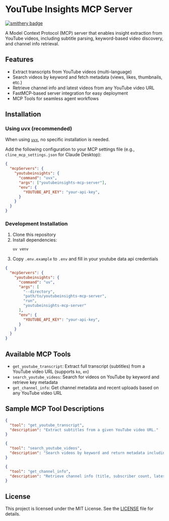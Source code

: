 

# YouTube Insights MCP Server
[![smithery badge](https://smithery.ai/badge/youtube-insights-mcp-server)](https://smithery.ai/server/youtube-insights-mcp-server)

A Model Context Protocol (MCP) server that enables insight extraction from YouTube videos, including subtitle parsing, keyword-based video discovery, and channel info retrieval.

## Features

- Extract transcripts from YouTube videos (multi-language)
- Search videos by keyword and fetch metadata (views, likes, thumbnails, etc.)
- Retrieve channel info and latest videos from any YouTube video URL
- FastMCP-based server integration for easy deployment
- MCP Tools for seamless agent workflows

## Installation


### Using uvx (recommended)

When using [`uvx`](https://docs.astral.sh/uv/guides/tools/), no specific installation is needed.

Add the following configuration to your MCP settings file (e.g., `cline_mcp_settings.json` for Claude Desktop):

```json
{
  "mcpServers": {
    "youtubeinsights": {
      "command": "uvx",
      "args": ["youtubeinsights-mcp-server"],
      "env": {
        "YOUTUBE_API_KEY": "your-api-key",
      }
    }
  }
}
```

### Development Installation

1. Clone this repository
2. Install dependencies:
   ```bash
   uv venv
   ```
3. Copy `.env.example` to `.env` and fill in your youtube data api credentials

```json
{
  "mcpServers": {
    "youtubeinsights": {
      "command": "uv",
      "args": [
        "--directory",
        "path/to/youtubeinsights-mcp-server",
        "run",
        "youtubeinsights-mcp-server"
      ],
      "env": {
        "YOUTUBE_API_KEY": "your-api-key",
      }
    }
  }
}
```

## Available MCP Tools

- `get_youtube_transcript`: Extract full transcript (subtitles) from a YouTube video URL (supports `ko`, `en`)
- `search_youtube_videos`: Search for videos on YouTube by keyword and retrieve key metadata
- `get_channel_info`: Get channel metadata and recent uploads based on any YouTube video URL

## Sample MCP Tool Descriptions

```json
{
  "tool": "get_youtube_transcript",
  "description": "Extract subtitles from a given YouTube video URL."
}
```

```json
{
  "tool": "search_youtube_videos",
  "description": "Search videos by keyword and return metadata including views, likes, and thumbnails."
}
```

```json
{
  "tool": "get_channel_info",
  "description": "Retrieve channel info (title, subscriber count, latest uploads) based on a video URL."
}
```


## License

This project is licensed under the MIT License. See the [LICENSE](LICENSE) file for details.
